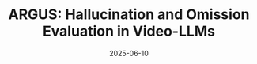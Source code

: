 ---
title: "ARGUS: Hallucination and Omission Evaluation in Video-LLMs"
collection: publications
category: conferences
permalink: /publication/2025-06-10-argus
excerpt: 'This paper introduces ARGUS, a framework for evaluating hallucinations and omissions in free-form video captioning.'
date: 2025-06-10
venue: 'International Conference on Computer Vision (ICCV)'
paperurl: 'https://arxiv.org/abs/2506.07371'
citation: 'Rawal, Ruchit, et al. "ARGUS: Hallucination and Omission Evaluation in Video-LLMs." <i>arXiv preprint arXiv:2506.07371 (2025).</i>'
authors: Ruchit Rawal, Reza Shirkavand, Heng Huang, Gowthami Somepalli, Tom Goldstein
code: https://github.com/JARVVVIS/argus
projectpage: https://ruchitrawal.github.io/argus
dataset: https://huggingface.co/datasets/tomg-group-umd/argus
---